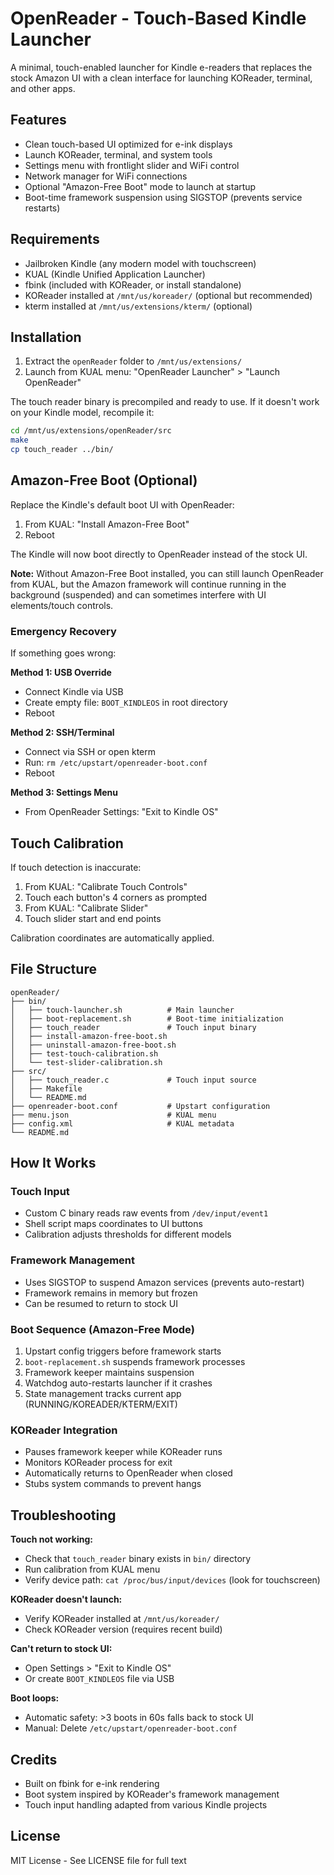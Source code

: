 # OpenReader - Touch-Based Kindle Launcher

A minimal, touch-enabled launcher for Kindle e-readers that replaces the stock Amazon UI with a clean interface for launching KOReader, terminal, and other apps.

## Features

- Clean touch-based UI optimized for e-ink displays
- Launch KOReader, terminal, and system tools
- Settings menu with frontlight slider and WiFi control
- Network manager for WiFi connections
- Optional "Amazon-Free Boot" mode to launch at startup
- Boot-time framework suspension using SIGSTOP (prevents service restarts)

## Requirements

- Jailbroken Kindle (any modern model with touchscreen)
- KUAL (Kindle Unified Application Launcher)
- fbink (included with KOReader, or install standalone)
- KOReader installed at `/mnt/us/koreader/` (optional but recommended)
- kterm installed at `/mnt/us/extensions/kterm/` (optional)

## Installation

1. Extract the `openReader` folder to `/mnt/us/extensions/`
2. Launch from KUAL menu: "OpenReader Launcher" > "Launch OpenReader"

The touch reader binary is precompiled and ready to use. If it doesn't work on your Kindle model, recompile it:
```bash
cd /mnt/us/extensions/openReader/src
make
cp touch_reader ../bin/
```

## Amazon-Free Boot (Optional)

Replace the Kindle's default boot UI with OpenReader:

1. From KUAL: "Install Amazon-Free Boot"
2. Reboot

The Kindle will now boot directly to OpenReader instead of the stock UI.

**Note:** Without Amazon-Free Boot installed, you can still launch OpenReader from KUAL, but the Amazon framework will continue running in the background (suspended) and can sometimes interfere with UI elements/touch controls.

### Emergency Recovery

If something goes wrong:

**Method 1: USB Override**
- Connect Kindle via USB
- Create empty file: `BOOT_KINDLEOS` in root directory
- Reboot

**Method 2: SSH/Terminal**
- Connect via SSH or open kterm
- Run: `rm /etc/upstart/openreader-boot.conf`
- Reboot

**Method 3: Settings Menu**
- From OpenReader Settings: "Exit to Kindle OS"

## Touch Calibration

If touch detection is inaccurate:

1. From KUAL: "Calibrate Touch Controls"
2. Touch each button's 4 corners as prompted
3. From KUAL: "Calibrate Slider"
4. Touch slider start and end points

Calibration coordinates are automatically applied.

## File Structure

```
openReader/
├── bin/
│   ├── touch-launcher.sh          # Main launcher
│   ├── boot-replacement.sh        # Boot-time initialization
│   ├── touch_reader               # Touch input binary
│   ├── install-amazon-free-boot.sh
│   ├── uninstall-amazon-free-boot.sh
│   ├── test-touch-calibration.sh
│   └── test-slider-calibration.sh
├── src/
│   ├── touch_reader.c             # Touch input source
│   ├── Makefile
│   └── README.md
├── openreader-boot.conf           # Upstart configuration
├── menu.json                      # KUAL menu
├── config.xml                     # KUAL metadata
└── README.md
```

## How It Works

### Touch Input
- Custom C binary reads raw events from `/dev/input/event1`
- Shell script maps coordinates to UI buttons
- Calibration adjusts thresholds for different models

### Framework Management
- Uses SIGSTOP to suspend Amazon services (prevents auto-restart)
- Framework remains in memory but frozen
- Can be resumed to return to stock UI

### Boot Sequence (Amazon-Free Mode)
1. Upstart config triggers before framework starts
2. `boot-replacement.sh` suspends framework processes
3. Framework keeper maintains suspension
4. Watchdog auto-restarts launcher if it crashes
5. State management tracks current app (RUNNING/KOREADER/KTERM/EXIT)

### KOReader Integration
- Pauses framework keeper while KOReader runs
- Monitors KOReader process for exit
- Automatically returns to OpenReader when closed
- Stubs system commands to prevent hangs

## Troubleshooting

**Touch not working:**
- Check that `touch_reader` binary exists in `bin/` directory
- Run calibration from KUAL menu
- Verify device path: `cat /proc/bus/input/devices` (look for touchscreen)

**KOReader doesn't launch:**
- Verify KOReader installed at `/mnt/us/koreader/`
- Check KOReader version (requires recent build)

**Can't return to stock UI:**
- Open Settings > "Exit to Kindle OS"
- Or create `BOOT_KINDLEOS` file via USB

**Boot loops:**
- Automatic safety: >3 boots in 60s falls back to stock UI
- Manual: Delete `/etc/upstart/openreader-boot.conf`

## Credits

- Built on fbink for e-ink rendering
- Boot system inspired by KOReader's framework management
- Touch input handling adapted from various Kindle projects

## License

MIT License - See LICENSE file for full text
